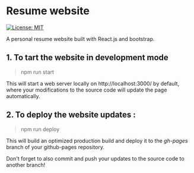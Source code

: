 # Resume website

[![License: MIT](https://img.shields.io/badge/License-MIT-yellow.svg)](https://opensource.org/licenses/MIT)

A personal resume website built with React.js and bootstrap.

## 1. To tart the website in development mode

> npm run start

This will start a web server locally on http://localhost:3000/ by default, where your modifications to the source code will update the page automatically.

## 2. To deploy the website updates :

> npm run deploy

This will build an optimized production build and deploy it to the <i>gh-pages</i> branch of your github-pages repository.

Don't forget to also commit and push your updates to the source code to another branch!
